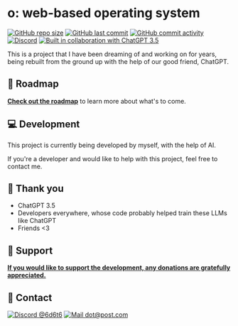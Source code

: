 # o: web-based operating system

[![GitHub repo size](https://img.shields.io/github/repo-size/6d6t6/O?logo=github&color=purple)](https://github.com/6d6t6/O)
[![GitHub last commit](https://img.shields.io/github/last-commit/6d6t6/O?logo=github)](https://github.com/6d6t6/O)
[![GitHub commit activity](https://img.shields.io/github/commit-activity/t/6d6t6/O?logo=github)](https://github.com/6d6t6/O)
[![Discord](https://img.shields.io/discord/1207017475041009724?logo=discord&logoColor=white&color=5865F2&label=discord%20server)](https://discord.gg/UJsJbXxb2v)
[![Built in collaboration with ChatGPT 3.5](https://img.shields.io/badge/built%20in%20collaboration%20with%20chatgpt%203.5-412991?logo=openai)](https://chat.openai.com)

This is a project that I have been dreaming of and working on for years, being rebuilt from the ground up with the help of our good friend, ChatGPT.

## 📍 Roadmap

[**Check out the roadmap**](roadmap.md) to learn more about what's to come.

## 💻 Development

This project is currently being developed by myself, with the help of AI.

If you're a developer and would like to help with this project, feel free to contact me.

## 🙏 Thank you

* ChatGPT 3.5
* Developers everywhere, whose code probably helped train these LLMs like ChatGPT
* Friends <3

## 💛 Support
[**If you would like to support the development, any donations are gratefully appreciated.**](https://ko-fi.com/dotdotgoose)

## 💌 Contact

[![Discord @6d6t6](https://img.shields.io/badge/discord-@6d6t6-purple?logo=discord&logoColor=white&color=5865F2)](https://discord.gg/UJsJbXxb2v)
[![Mail dot@post.com](https://img.shields.io/badge/email-dot@post.com-blue?logo=maildotcom&color=004788)](mailto:dot@post.com)
